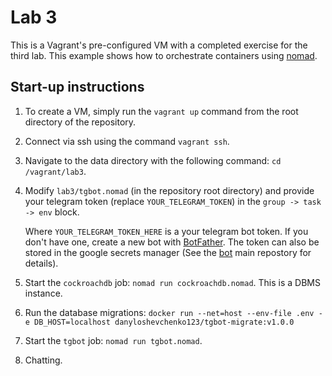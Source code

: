 # Lab 3

This is a Vagrant's pre-configured VM with a completed exercise for the third lab.
This example shows how to orchestrate containers using [nomad](https://www.nomadproject.io/).

## Start-up instructions

1. To create a VM, simply run the `vagrant up` command from the root directory of the repository.
2. Connect via ssh using the command `vagrant ssh`.
3. Navigate to the data directory with the following command: `cd /vagrant/lab3`.
4. Modify `lab3/tgbot.nomad` (in the repository root directory) and provide your telegram token (replace `YOUR_TELEGRAM_TOKEN`) in the `group -> task -> env` block.

    Where `YOUR_TELEGRAM_TOKEN_HERE` is a your telegram bot token. If you don't have one, create a new bot with [BotFather](https://t.me/BotFather). The token can also be stored in the google secrets manager (See the [bot](https://github.com/alienvspredator/simple-tgbot) main repostory for details).

5. Start the `cockroachdb` job: `nomad run cockroachdb.nomad`. This is a DBMS instance.
6. Run the database migrations: `docker run --net=host --env-file .env -e DB_HOST=localhost danyloshevchenko123/tgbot-migrate:v1.0.0`
7. Start the `tgbot` job: `nomad run tgbot.nomad`.
8. Chatting.
